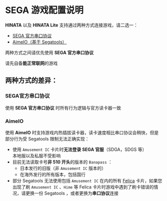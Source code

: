 # SEGA 游戏配置说明

**HINATA** 以及 **HINATA Lite** 支持通过两种方式连接游戏，请二选一：
* [SEGA 官方串口协议](serial.md)
* [AimeIO（基于 Segatools）](aimeio.md)

两种方式之间请优先使用 **SEGA 官方串口协议**

请先自备**能正常联网**的游戏

## 两种方式的差异：

### SEGA官方串口协议
使用 **SEGA 官方串口协议** 时所有行为逻辑与官方读卡器一致

### AimeIO
使用 **AimeIO** 时支持游戏内热插拔读卡器，读卡速度相比串口协议会稍快，但是部分行为受 Segatools 限制无法正确实现：

* 使用 `Amusement IC` 卡片时**无法登录 SEGA 官服**（SDGA，SDGS 等）<br>本地服以及私服不受影响
* 目前无法读取卡号**非 510 开头**的版本的 `Banapass` ：
  * 日本发行的旧版（非 `Amusement IC` 版本的）
  * 在海外发行的所有版本，包括国行
* 部分 Segatools 无法使用包括 `Amusement IC` 在内的所有 [Felica](https://zh.wikipedia.org/wiki/FeliCa) 卡片，如果您出现了刷 `Amusement IC` 、`Hime` 等 Felica 卡片时游戏中遇到了刷卡错误的情况，请更换一份 Segatools ，或者更换为**串口协议**连接
